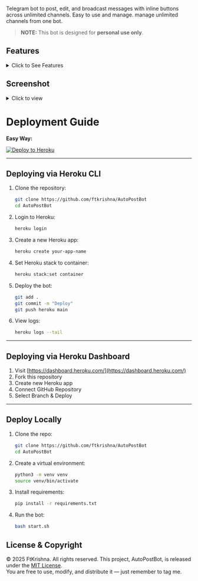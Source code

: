 Telegram bot to post, edit, and broadcast messages with inline buttons across unlimited channels. Easy to use and manage. manage unlimited channels from one bot.
> **NOTE:** This bot is designed for **personal use only**.

## Features

<details>
<summary>Click to See Features </summary>

AutoPostBot helps you manage Telegram channels efficiently with the following capabilities:
- Post creation with support for text, media, and inline buttons
- Manage Unlimited Channels From one bot
- Edit any existing post in an added channel, including older posts — with the ability to update content or add new buttons.
- Broadcast messages in all channels  
- Channel management interface with add/remove support  
- Set and reuse default buttons across all posts  
- Preview-confirm workflow before publishing  
- Smart buttons: URL, popup alerts, inline sharing, and more (popup/alerts have some bugs will fixed in next version)
- GUI-based default button and channel management  
- Built-in guidance and validation for new users  

</details>

## Screenshot

<details>
<summary>Click to view</summary>

![AutoPostBot Screenshot](assets/preview.jpg)

</details>

# Deployment Guide

**Easy Way:** 

[![Deploy to Heroku](https://www.herokucdn.com/deploy/button.svg)](https://heroku.com/deploy?template=https://github.com/ftkrishna/AutoPostBot)

---

## Deploying via Heroku CLI

1. Clone the repository:
   ```bash
   git clone https://github.com/ftkrishna/AutoPostBot
   cd AutoPostBot
   ```

2. Login to Heroku:
   ```bash
   heroku login
   ```

3. Create a new Heroku app:
   ```bash
   heroku create your-app-name
   ```

4. Set Heroku stack to container:
   ```bash
   heroku stack:set container
   ```

5. Deploy the bot:
   ```bash
   git add .
   git commit -m "Deploy"
   git push heroku main
   ```

6. View logs:
   ```bash
   heroku logs --tail
   ```

---

## Deploying via Heroku Dashboard

1. Visit [https://dashboard.heroku.com/](https://dashboard.heroku.com/)
2. Fork this repository
3. Create new Heroku app
4. Connect GitHub Repository 
5. Select Branch & Deploy
---

## Deploy Locally

1. Clone the repo:
   ```bash
   git clone https://github.com/ftkrishna/AutoPostBot
   cd AutoPostBot
   ```

2. Create a virtual environment:
   ```bash
   python3 -m venv venv
   source venv/bin/activate
   ```

3. Install requirements:
   ```bash
   pip install -r requirements.txt
   ```

4. Run the bot:
   ```bash
   bash start.sh
   ```


## License & Copyright

© 2025 FtKrishna. All rights reserved.
This project, AutoPostBot, is released under the [MIT License](LICENSE).  
You are free to use, modify, and distribute it — just remember to tag me.
